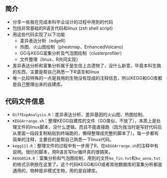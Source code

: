 ## 简介
- 分享一些我在完成本科毕业设计的过程中用到的代码
- 包括非常基础的R语言代码和linux (zsh shell script)
- 用这些代码实现了以下功能
    - 差异表达分析（edgeR）
    - 热图、火山图绘制（pheatmap、EnhancedVolcano）
    - GO与KEGG富集分析及气泡图绘制（clusterprofiler）
    - 文件整理（linux、R共同实现）
- 差异表达分析和富集分析属于是生信上古遗物了，没什么新意，毕竟本科生搞的东西，主要是帮自己熟悉一下R语言和linux
- 唯一比较特殊的一点是我用的生物没有现成的注释信息，所以KEGG和GO库都是自己整理出来的自建库。

## 代码文件信息
- `DiffExpAnalysis.R`：差异表达分析、差异基因的火山图、热图绘制。
- `KEGGArrange.sh`：整理KEGG自建库的文件（GO类似，不放了），本质上是处理文件的linux脚本，没什么逻辑，而且不能直接跑（因为我当时是写好代码后从里面一段段复制粘贴到终端跑的，懒得整理成完整的脚本了）。每一步都有简单的注释，主要目的是帮自己熟悉一下linux代码。
- `kegg111.R`：整理文件的过程中有一步用了R，在`KEGGArrange.sh`的注释中有说明。很烂的脚本，用R语言写for循环真的很搞笑。
- `KEGG0524.R`：富集分析和气泡图绘制，用到的文件`ko_fin.txt`和`ko_anno.txt`的格式示例放在这里了。这个代码KEGG和GO或者其他数据库的富集分析都是通用的，物种是非模式生物，用的是自建库。

